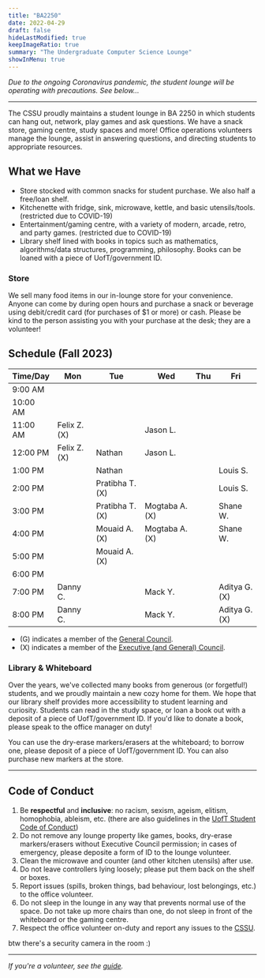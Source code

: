 ```yaml
---
title: "BA2250"
date: 2022-04-29
draft: false
hideLastModified: true
keepImageRatio: true
summary: "The Undergraduate Computer Science Lounge"
showInMenu: true
---
```


_Due to the ongoing Coronavirus pandemic, the student lounge will be operating with precautions. See below..._

---

The CSSU proudly maintains a student lounge in BA 2250 in which students can hang out, network, play games and ask questions. We have a snack store, gaming centre, study spaces and more! Office operations volunteers manage the lounge, assist in answering questions, and directing students to appropriate resources.

## What we Have

- Store stocked with common snacks for student purchase. We also half a free/loan shelf.
- Kitchenette with fridge, sink, microwave, kettle, and basic utensils/tools. (restricted due to COVID-19)
- Entertainment/gaming centre, with a variety of modern, arcade, retro, and party games. (restricted due to COVID-19)
- Library shelf lined with books in topics such as mathematics, algorithms/data structures, programming, philosophy. Books can be loaned with a piece of UofT/government ID.

### Store

We sell many food items in our in-lounge store for your convenience. Anyone can come by during open hours and purchase a snack or beverage using debit/credit card (for purchases of $1 or more) or cash. Please be kind to the person assisting you with your purchase at the desk; they are a volunteer!

## Schedule (Fall 2023)

Time/Day | Mon            | Tue            | Wed           | Thu            | Fri            |
| -------- | -------------- | -------------- | ------------- | -------------- | -------------- |
| 9:00 AM  |                |                |               |                |                |
| 10:00 AM |                |                |               |                |                |
| 11:00 AM | Felix Z. (X)   |                | Jason L.      |                |                |
| 12:00 PM | Felix Z. (X)   | Nathan         | Jason L.      |                |                |
| 1:00 PM  |                | Nathan         |               |                | Louis S.       |
| 2:00 PM  |                | Pratibha T. (X)|               |                | Louis S.       |
| 3:00 PM  |                | Pratibha T. (X)| Mogtaba A. (X)|                | Shane W.       |
| 4:00 PM  |                | Mouaid A. (X)  | Mogtaba A. (X)|                | Shane W.       |
| 5:00 PM  |                | Mouaid A. (X)  |               |                |                |
| 6:00 PM  |                |                |               |                |                |
| 7:00 PM  | Danny C.       |                | Mack Y.       |                | Aditya G. (X)  |
| 8:00 PM  | Danny C.       |                | Mack Y.       |                | Aditya G. (X)  |

- (G) indicates a member of the [General Council](/about).
- (X) indicates a member of the [Executive (and General) Council](/about).

<!--
| Item                         | Price           | Flavour(s)/Variation(s)                          |
| ---------------------------- | --------------- | ------------------------------------------------ |
| ~~Bottled Water~~            | ~~$1.00~~       | ~~Kirkland Signature~~                           |
| Sparkling Water              | ~~$1.25~~ $1.00 | San Pelligrino, Perrier                          |
| Rougemont Juice              | ~~$0.75~~ $0.50 | Fruit Punch, Peach, Apple-Berry                  |
| Pop/Soda                     | $1.00           | Coca Cola                                        |
| Gatorade                     | $1.75           | Blue, Orange, Red, Yellow                        |
| Arizona                      | $1.75           | Green Tea                                        |
| Chips                        | $0.75           | Crunchy Cheetos, Doritos, Lays (Classic/Ketchup) |
| Nestle Chocolate Candies     | $1.50           | Kitkat, Aero, Coffee Crisps, Smarties            |
| Mars Chocolate Candies       | $1.50           | Mars, M&M, Snickers, Twix                        |
| Kinder Bueno                 | $1.75           | Wafers (x2)                                      |
| Pocky                        | $2.00           | Chocolate                                        |
| Ferrero Rocher               | $2.00           | Hazelnut                                         |
| Wrigley's 5 (Gum)            | $1.50           | Wintermint, Spearmint, Peppermint                |
| Whiteboard Dry-Erase Markers | $1.50           | Red, Green, Blue, Purple                         |

- _Updated 2021/11/14_ - If any price here is inconsistent with the desk price, the latter is to be followed.
- _Updated 2022/02/21_ - In order to purchase items that are less than \$1, please use cash or combine multiple items such that your card transaction can be made. -->

### Library & Whiteboard

Over the years, we've collected many books from generous (or forgetful!) students, and we proudly maintain a new cozy home for them. We hope that our library shelf provides more accessibility to student learning and curiosity. Students can read in the study space, or loan a book out with a deposit of a piece of UofT/government ID. If you'd like to donate a book, please speak to the office manager on duty!

You can use the dry-erase markers/erasers at the whiteboard; to borrow one, please deposit of a piece of UofT/government ID. You can also purchase new markers at the store.

<!-- --- -->

<!-- ## Schedule (Summer 2022)

Office hours (starting May 16th) will be held in BA2250 in the [Bahen Centre for Information Technology](https://goo.gl/maps/16JTD3pr2KKMkCTE7).

| Time/Day | Mon           | Tue        | Wed         | Thu         | Fri      |
| -------- | ------------- | ---------- | ----------- | ----------- | -------- |
| 8:00 AM  |               |            |             |             |          |
| 9:00 AM  |               |            |             |             |          |
| 10:00 AM | Zeling Z.     | Zeling Z.  | Daniel D.   | Ching C.    |          |
| 11:00 AM | Michael N.    | Elyse A.   | Daniel D.   | Ching C.    |          |
| 12:00 PM | Michael N.    | Elyse A.   |             | Sarah X.    | Asma A.  |
| 1:00 PM  | Prahlad R.    | Jessica K. | Angelina C. | Sarah X.    | Asma A.  |
| 2:00 PM  | Prahlad R.    | Jessica K. | Angelina C. | Michael N.  | Howie Y. |
| 3:00 PM  | Owen W.       | Jason L.   | Ruilin P.   | Michael N.  | Howie Y. |
| 4:00 PM  | Owen W.       | Jason L.   | Ruilin P.   | Madhav T.   | Ching C. |
| 5:00 PM  | Aditya G. (X) | Chaerin S. | Ching C.    | Madhav T.   | Ching C. |
| 6:00 PM  | Aditya G. (X) | Chaerin S. | Ching C.    | Sayan F.    | Ching C. |
| 7:00 PM  | Ching C.      | Danny C.   | Rupert W.   | Sayan F.    |          |
| 8:00 PM  | Ching C.      | Danny C.   | Rupert W.   | Benjamin Z. |          |

- (G) indicates a member of the [General Council](/about).
- (X) indicates a member of the [Executive (and General) Council](/about). -->

<!-- Interested in volunteering? Send [Rupert](mailto:rupert.wu@mail.utoronto.ca) an email. -->

---

## Code of Conduct

1. Be **respectful** and **inclusive**: no racism, sexism, ageism, elitism, homophobia, ableism, etc. (there are also guidelines in the [UofT Student Code of Conduct](https://governingcouncil.utoronto.ca/secretariat/policies/code-student-conduct-december-13-2019))
2. Do not remove any lounge property like games, books, dry-erase markers/erasers without Executive Council permission; in cases of emergency, please deposite a form of ID to the lounge volunteer.
3. Clean the microwave and counter (and other kitchen utensils) after use.
4. Do not leave controllers lying loosely; please put them back on the shelf or boxes.
5. Report issues (spills, broken things, bad behaviour, lost belongings, etc.) to the office volunteer.
6. Do not sleep in the lounge in any way that prevents normal use of the space. Do not take up more chairs than one, do not sleep in front of the whiteboard or the gaming centre.
7. Respect the office volunteer on-duty and report any issues to the [CSSU](mailto:utcssu@gmail.com).

btw there's a security camera in the room :)

---

_If you're a volunteer, see the [guide](../ba2250-volunteering/)._
